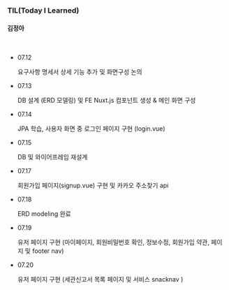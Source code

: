 ### TIL(Today I Learned)

#### 김정아

<br>

- 07.12

  요구사항 명세서 상세 기능 추가 및 화면구성 논의

- 07.13

  DB 설계 (ERD 모델링) 및 FE Nuxt.js 컴포넌트 생성 & 메인 화면 구성
  
- 07.14

  JPA 학습, 사용자 화면 중 로그인 페이지 구현 (login.vue)

- 07.15

  DB 및 와이어프레임 재설계

- 07.17

  회원가입 페이지(signup.vue) 구현 및 카카오 주소찾기 api 

- 07.18

  ERD modeling 완료
  
- 07.19

  유저 페이지 구현 (마이페이지, 회원비밀번호 확인, 정보수정, 회원가입 약관, 페이지 및 footer nav)

- 07.20

  유저 페이지 구현 (세관신고서 목록 페이지 및 서비스 snacknav )
